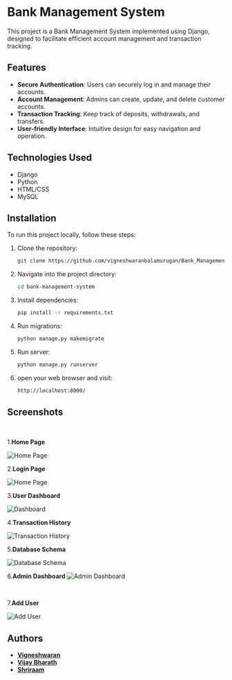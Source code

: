 # Bank Management System

This project is a Bank Management System implemented using Django, designed to facilitate efficient account management and transaction tracking.

## Features

- **Secure Authentication**: Users can securely log in and manage their accounts.
- **Account Management**: Admins can create, update, and delete customer accounts.
- **Transaction Tracking**: Keep track of deposits, withdrawals, and transfers.
- **User-friendly Interface**: Intuitive design for easy navigation and operation.

## Technologies Used

- Django
- Python
- HTML/CSS
- MySQL

## Installation

To run this project locally, follow these steps:

1. Clone the repository:
    ```sh
   git clone https://github.com/vigneshwaranbalamurugan/Bank_Management_Django
    ```
2. Navigate into the project directory:
   ``` sh
   cd bank-management-system
   ```
3. Install dependencies:
   ```sh
   pip install -r requirements.txt
   ```
4. Run migrations:
   ```sh
   python manage.py makemigrate
   ```
5. Run server:
   ```sh
   python manage.py runserver
   ```
6. open your web browser and visit:
   ```sh
   http://localhost:8000/
   ```

## **Screenshots**

<br>

1.**Home Page**

  <img src="./Screenshots/Home_Page.jpeg" alt="Home Page" />


<br>

2.**Login Page**

<img src="./Screenshots/Login_Page.jpeg" alt="Home Page" />


<br>

3.**User Dashboard**

<img src="./Screenshots/User_Dashboard.jpeg" alt="Dashboard" />

<br>

4.**Transaction History**

<img src="./Screenshots/Transaction_History.png" alt="Transaction History" />

<br>

5.**Database Schema**

<img src="./Screenshots/Database Schema.png" alt="Database Schema" />

<br>

6.**Admin Dashboard**
<img src="./Screenshots/Admin_Dashboard.jpeg" alt="Admin Dashboard" />

<br>

7.**Add User**

<img src="./Screenshots/Add_user.jpeg" alt="Add User" />


## Authors

- [**Vigneshwaran**](https://github.com/vigneshwaranbalamurugan)
- [**Vijay Bharath**](https://github.com/VijayFencer)
- [**Shriraam**](https://github.com/Shriraam-6219)

